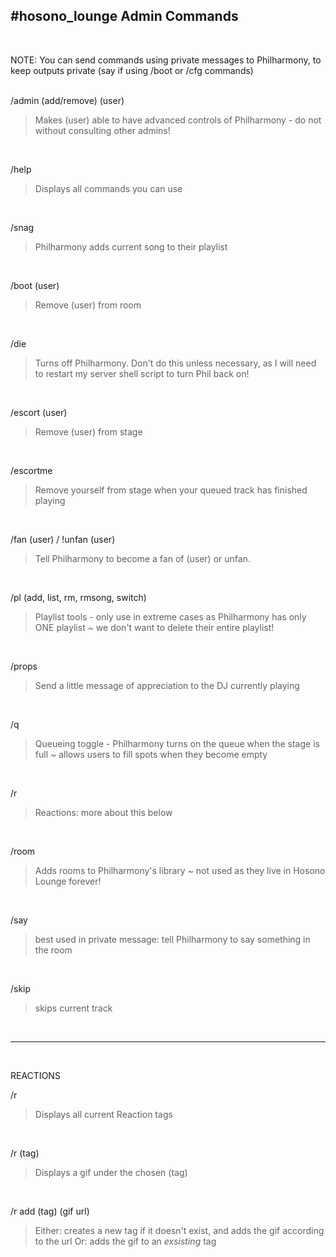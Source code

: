 #hosono_lounge
Admin Commands
-
<br>

NOTE: You can send commands using private messages to Philharmony, to keep outputs private (say if using /boot or /cfg commands)
<br><br>

/admin (add/remove) (user)
>Makes (user) able to have advanced controls of Philharmony - do not without consulting other admins!
<br>  
  
/help
>Displays all commands you can use
<br>

/snag
>Philharmony adds current song to their playlist
<br>
   
/boot (user)
>Remove (user) from room
<br>

/die
>Turns off Philharmony. Don't do this unless necessary, as I will need to restart my server shell script to turn Phil back on!
<br>

/escort (user)
>Remove (user) from stage
<br>
  
/escortme
>Remove yourself from stage when your queued track has finished playing
<br>
  
/fan (user) / !unfan (user)
>Tell Philharmony to become a fan of (user) or unfan.
<br>

/pl (add, list, rm, rmsong, switch)
>Playlist tools - only use in extreme cases as Philharmony has only ONE playlist ~ we don't want to delete their entire playlist!
<br>

/props
>Send a little message of appreciation to the DJ currently playing
<br>
  
/q
>Queueing toggle - Philharmony turns on the queue when the stage is full ~ allows users to fill spots when they become empty
<br>

/r
>Reactions: more about this below
<br>
  
/room
>Adds rooms to Philharmony's library ~ not used as they live in Hosono Lounge forever!
<br>
  
/say
>best used in private message: tell Philharmony to say something in the room
<br>
  
/skip
>skips current track
<br>

---
<br>

REACTIONS
<br>

/r
>Displays all current Reaction tags
<br>

/r (tag)
>Displays a gif under the chosen (tag)
<br>

/r add (tag) (gif url)
>Either: creates a new tag if it doesn't exist, and adds the gif according to the url
>Or: adds the gif to an *exsisting* tag
<br>

